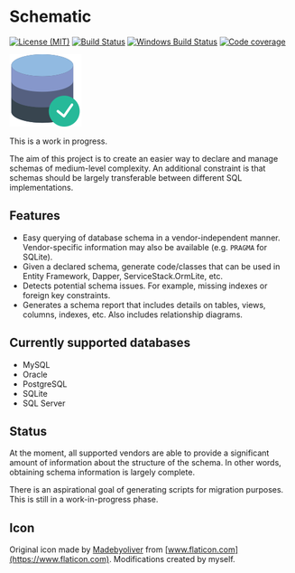 # Schematic

[![License (MIT)](https://img.shields.io/badge/license-MIT-blue.svg)](https://opensource.org/licenses/MIT) [![Build Status](https://img.shields.io/travis/com/sjp/Schematic/master?label=travis%3Amaster&logo=travis)](https://travis-ci.com/sjp/Schematic) [![Windows Build Status](https://img.shields.io/appveyor/build/sjp/sjp-schema/master?label=appveyor%3Amaster&logo=appveyor)](https://ci.appveyor.com/project/sjp/sjp-schema) [![Code coverage](https://img.shields.io/codecov/c/gh/sjp/Schematic/master?logo=codecov)](https://codecov.io/gh/sjp/Schematic)

![Project icon](database.png)

This is a work in progress.

The aim of this project is to create an easier way to declare and manage schemas of medium-level complexity. An additional constraint is that schemas should be largely transferable between different SQL implementations.

## Features

* Easy querying of database schema in a vendor-independent manner. Vendor-specific information may also be available (e.g. `PRAGMA` for SQLite).
* Given a declared schema, generate code/classes that can be used in Entity Framework, Dapper, ServiceStack.OrmLite, etc.
* Detects potential schema issues. For example, missing indexes or foreign key constraints.
* Generates a schema report that includes details on tables, views, columns, indexes, etc. Also includes relationship diagrams.

## Currently supported databases

* MySQL
* Oracle
* PostgreSQL
* SQLite
* SQL Server

## Status

At the moment, all supported vendors are able to provide a significant amount of information about the structure of the schema. In other words, obtaining schema information is largely complete.

There is an aspirational goal of generating scripts for migration purposes. This is still in a work-in-progress phase.

## Icon

Original icon made by [Madebyoliver](https://dribbble.com/olivers) from [www.flaticon.com](https://www.flaticon.com). Modifications created by myself.
